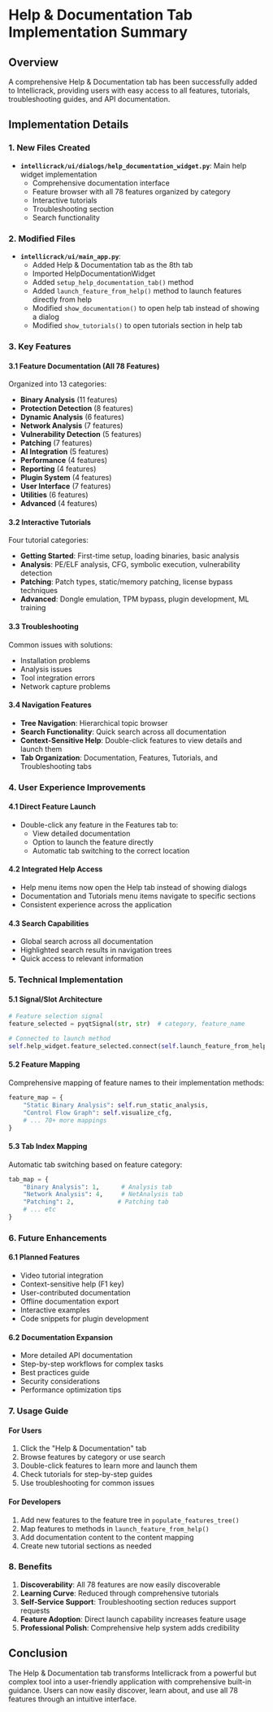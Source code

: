 # Help & Documentation Tab Implementation Summary

## Overview
A comprehensive Help & Documentation tab has been successfully added to Intellicrack, providing users with easy access to all features, tutorials, troubleshooting guides, and API documentation.

## Implementation Details

### 1. New Files Created
- **`intellicrack/ui/dialogs/help_documentation_widget.py`**: Main help widget implementation
  - Comprehensive documentation interface
  - Feature browser with all 78 features organized by category
  - Interactive tutorials
  - Troubleshooting section
  - Search functionality

### 2. Modified Files
- **`intellicrack/ui/main_app.py`**:
  - Added Help & Documentation tab as the 8th tab
  - Imported HelpDocumentationWidget
  - Added `setup_help_documentation_tab()` method
  - Added `launch_feature_from_help()` method to launch features directly from help
  - Modified `show_documentation()` to open help tab instead of showing a dialog
  - Modified `show_tutorials()` to open tutorials section in help tab

### 3. Key Features

#### 3.1 Feature Documentation (All 78 Features)
Organized into 13 categories:
- **Binary Analysis** (11 features)
- **Protection Detection** (8 features)
- **Dynamic Analysis** (6 features)
- **Network Analysis** (7 features)
- **Vulnerability Detection** (5 features)
- **Patching** (7 features)
- **AI Integration** (5 features)
- **Performance** (4 features)
- **Reporting** (4 features)
- **Plugin System** (4 features)
- **User Interface** (7 features)
- **Utilities** (6 features)
- **Advanced** (4 features)

#### 3.2 Interactive Tutorials
Four tutorial categories:
- **Getting Started**: First-time setup, loading binaries, basic analysis
- **Analysis**: PE/ELF analysis, CFG, symbolic execution, vulnerability detection
- **Patching**: Patch types, static/memory patching, license bypass techniques
- **Advanced**: Dongle emulation, TPM bypass, plugin development, ML training

#### 3.3 Troubleshooting
Common issues with solutions:
- Installation problems
- Analysis issues
- Tool integration errors
- Network capture problems

#### 3.4 Navigation Features
- **Tree Navigation**: Hierarchical topic browser
- **Search Functionality**: Quick search across all documentation
- **Context-Sensitive Help**: Double-click features to view details and launch them
- **Tab Organization**: Documentation, Features, Tutorials, and Troubleshooting tabs

### 4. User Experience Improvements

#### 4.1 Direct Feature Launch
- Double-click any feature in the Features tab to:
  - View detailed documentation
  - Option to launch the feature directly
  - Automatic tab switching to the correct location

#### 4.2 Integrated Help Access
- Help menu items now open the Help tab instead of showing dialogs
- Documentation and Tutorials menu items navigate to specific sections
- Consistent experience across the application

#### 4.3 Search Capabilities
- Global search across all documentation
- Highlighted search results in navigation trees
- Quick access to relevant information

### 5. Technical Implementation

#### 5.1 Signal/Slot Architecture
```python
# Feature selection signal
feature_selected = pyqtSignal(str, str)  # category, feature_name

# Connected to launch method
self.help_widget.feature_selected.connect(self.launch_feature_from_help)
```

#### 5.2 Feature Mapping
Comprehensive mapping of feature names to their implementation methods:
```python
feature_map = {
    "Static Binary Analysis": self.run_static_analysis,
    "Control Flow Graph": self.visualize_cfg,
    # ... 70+ more mappings
}
```

#### 5.3 Tab Index Mapping
Automatic tab switching based on feature category:
```python
tab_map = {
    "Binary Analysis": 1,      # Analysis tab
    "Network Analysis": 4,     # NetAnalysis tab
    "Patching": 2,            # Patching tab
    # ... etc
}
```

### 6. Future Enhancements

#### 6.1 Planned Features
- Video tutorial integration
- Context-sensitive help (F1 key)
- User-contributed documentation
- Offline documentation export
- Interactive examples
- Code snippets for plugin development

#### 6.2 Documentation Expansion
- More detailed API documentation
- Step-by-step workflows for complex tasks
- Best practices guide
- Security considerations
- Performance optimization tips

### 7. Usage Guide

#### For Users
1. Click the "Help & Documentation" tab
2. Browse features by category or use search
3. Double-click features to learn more and launch them
4. Check tutorials for step-by-step guides
5. Use troubleshooting for common issues

#### For Developers
1. Add new features to the feature tree in `populate_features_tree()`
2. Map features to methods in `launch_feature_from_help()`
3. Add documentation content to the content mapping
4. Create new tutorial sections as needed

### 8. Benefits

1. **Discoverability**: All 78 features are now easily discoverable
2. **Learning Curve**: Reduced through comprehensive tutorials
3. **Self-Service Support**: Troubleshooting section reduces support requests
4. **Feature Adoption**: Direct launch capability increases feature usage
5. **Professional Polish**: Comprehensive help system adds credibility

## Conclusion

The Help & Documentation tab transforms Intellicrack from a powerful but complex tool into a user-friendly application with comprehensive built-in guidance. Users can now easily discover, learn about, and use all 78 features through an intuitive interface.
